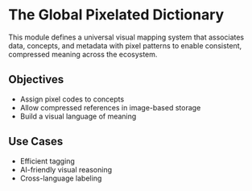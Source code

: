 # The Global Pixelated Dictionary

This module defines a universal visual mapping system that associates data, concepts, and metadata with pixel patterns to enable consistent, compressed meaning across the ecosystem.

## Objectives
- Assign pixel codes to concepts
- Allow compressed references in image-based storage
- Build a visual language of meaning

## Use Cases
- Efficient tagging
- AI-friendly visual reasoning
- Cross-language labeling
